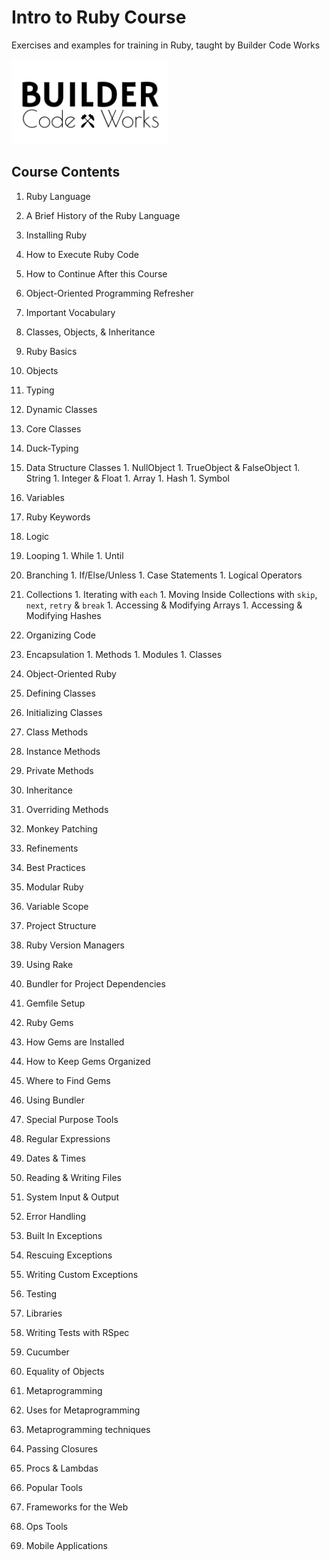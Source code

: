 # Intro to Ruby Course

Exercises and examples for training in Ruby, taught by Builder Code Works

<img src="https://raw.githubusercontent.com/builderworksco/training_ruby/master/Black%20Imprint.png" width="250px">

## Course Contents

1. Ruby Language
  1. A Brief History of the Ruby Language
  1. Installing Ruby
  1. How to Execute Ruby Code
  1. How to Continue After this Course

1. Object-Oriented Programming Refresher
  1. Important Vocabulary
  1. Classes, Objects, & Inheritance

1. Ruby Basics
  1. Objects
  1. Typing
  1. Dynamic Classes
  1. Core Classes
  1. Duck-Typing
  1. Data Structure Classes
    1. NullObject
    1. TrueObject & FalseObject
    1. String
    1. Integer & Float
    1. Array
    1. Hash
    1. Symbol
  1. Variables
  1. Ruby Keywords

1. Logic
  1. Looping
    1. While
    1. Until
  1. Branching
    1. If/Else/Unless
    1. Case Statements
    1. Logical Operators
  1. Collections
    1. Iterating with `each`
    1. Moving Inside Collections with `skip`, `next`, `retry` & `break`
    1. Accessing & Modifying Arrays
    1. Accessing & Modifying Hashes

1. Organizing Code
  1. Encapsulation
    1. Methods
    1. Modules
    1. Classes

1. Object-Oriented Ruby
  1. Defining Classes
  1. Initializing Classes
  1. Class Methods
  1. Instance Methods
  1. Private Methods
  1. Inheritance
  1. Overriding Methods
  1. Monkey Patching
  1. Refinements

1. Best Practices
  1. Modular Ruby
  1. Variable Scope
  1. Project Structure
  1. Ruby Version Managers
  1. Using Rake
  1. Bundler for Project Dependencies
  1. Gemfile Setup

1. Ruby Gems
  1. How Gems are Installed
  1. How to Keep Gems Organized
  1. Where to Find Gems
  1. Using Bundler

1. Special Purpose Tools
  1. Regular Expressions
  1. Dates & Times
  1. Reading & Writing Files
  1. System Input & Output

1. Error Handling
  1. Built In Exceptions
  1. Rescuing Exceptions
  1. Writing Custom Exceptions

1. Testing
  1. Libraries
  1. Writing Tests with RSpec
  1. Cucumber
  1. Equality of Objects

1. Metaprogramming
  1. Uses for Metaprogramming
  1. Metaprogramming techniques
  1. Passing Closures
  1. Procs & Lambdas

1. Popular Tools
  1. Frameworks for the Web
  1. Ops Tools
  1. Mobile Applications
